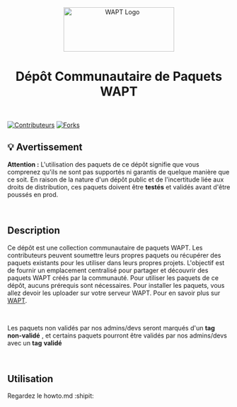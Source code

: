<div align="center">
  <img src="https://www.wapt.fr/fr/doc/_images/icon_wapt_all.png" alt="WAPT Logo" width="250" height="100">
</div>


<div align="center">
  <h1>Dépôt Communautaire de Paquets WAPT</h1>
</div>



</br>





[![Contributeurs][contributors-shield]][contributors-url]
[![Forks][forks-shield]][forks-url]





## :bulb: Avertissement

**Attention :** L'utilisation des paquets de ce dépôt signifie que vous comprenez qu'ils ne sont pas supportés ni garantis de quelque manière que ce soit. En raison de la nature d'un dépôt public et de l'incertitude liée aux droits de distribution, ces paquets doivent être **testés** et validés avant d'être poussés en prod.


</br>



## Description

Ce dépôt est une collection communautaire de paquets WAPT. Les contributeurs peuvent soumettre leurs propres paquets ou récupérer des paquets existants pour les utiliser dans leurs propres projets. L'objectif est de fournir un emplacement centralisé pour partager et découvrir des paquets WAPT créés par la communauté.
Pour utiliser les paquets de ce dépôt, aucuns prérequis sont nécessaires. 
Pour installer les paquets, vous allez devoir les uploader sur votre serveur WAPT.
Pour en savoir plus sur [WAPT](https://www.tranquil.it/wapt/).


</br>

Les paquets non validés par nos admins/devs seront marqués d'un **tag** **non-validé** , et certains paquets pourront être validés par nos admins/devs avec un **tag** **validé**





</br>



## Utilisation

Regardez le howto.md :shipit:


<!-- MARKDOWN LINKS & IMAGES -->
<!-- https://www.markdownguide.org/basic-syntax/#reference-style-links -->
[contributors-shield]: https://img.shields.io/github/contributors/othneildrew/Best-README-Template.svg?style=for-the-badge
[contributors-url]: https://github.com/comitari/wapt-packages/graphs/contributors
[forks-shield]: https://img.shields.io/github/forks/othneildrew/Best-README-Template.svg?style=for-the-badge
[forks-url]: https://github.com/comitari/wapt-packages/forks
